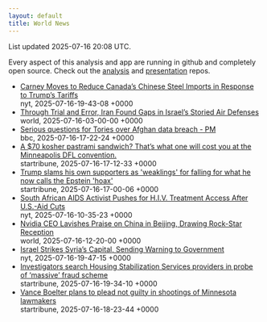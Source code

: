 ```yaml
---
layout: default
title: World News
---
```


<div markdown="0">
<div class="byline small text-muted">List updated <span class="datetime">2025-07-16 20:08 UTC</span>.</div>

<p>Every aspect of this analysis and app are running in github and completely open source. Check out the <a href="https://github.com/Castro-Media/Analysis">analysis</a> and <a href="https://github.com/Castro-Media/TopStoryReview.com">presentation</a> repos.</p>
<ul>
<li><a href='https://www.nytimes.com/2025/07/16/world/canada/carney-trump-us-canada-steel-tariffs.html'>Carney Moves to Reduce Canada&#8217;s Chinese Steel Imports in Response to Trump&#8217;s Tariffs</a><div class='byline small text-muted'>nyt, <span class="datetime">2025-07-16-19-43-08 +0000</span></div></li>
<li><a href='https://www.wsj.com/world/middle-east/iran-israel-air-defense-362826e3'>Through Trial and Error, Iran Found Gaps in Israel&#8217;s Storied Air Defenses</a><div class='byline small text-muted'>world, <span class="datetime">2025-07-16-03-00-00 +0000</span></div></li>
<li><a href='https://www.bbc.com/news/articles/c98w2e9leywo'>Serious questions for Tories over Afghan data breach - PM</a><div class='byline small text-muted'>bbc, <span class="datetime">2025-07-16-17-22-24 +0000</span></div></li>
<li><a href='https://www.startribune.com/minneapolis-dfl-convention-expensive-sandwiches/601427578'>A $70 kosher pastrami sandwich? That&#8217;s what one will cost you at the Minneapolis DFL convention.</a><div class='byline small text-muted'>startribune, <span class="datetime">2025-07-16-17-12-33 +0000</span></div></li>
<li><a href='https://www.startribune.com/trump-slams-his-own-supporters-who-are-angered-over-how-his-team-has-handled-the-epstein-case/601429311'>Trump slams his own supporters as 'weaklings' for falling for what he now calls the Epstein 'hoax'</a><div class='byline small text-muted'>startribune, <span class="datetime">2025-07-16-17-00-06 +0000</span></div></li>
<li><a href='https://www.nytimes.com/2025/07/14/health/south-africa-aids-hiv-trump-funding-cuts.html'>South African AIDS Activist Pushes for H.I.V. Treatment Access After U.S.-Aid Cuts</a><div class='byline small text-muted'>nyt, <span class="datetime">2025-07-16-10-35-23 +0000</span></div></li>
<li><a href='https://www.wsj.com/world/asia/nvidia-ceo-lavishes-praise-on-china-in-beijing-drawing-rock-star-reception-3587377f'>Nvidia CEO Lavishes Praise on China in Beijing, Drawing Rock-Star Reception</a><div class='byline small text-muted'>world, <span class="datetime">2025-07-16-12-20-00 +0000</span></div></li>
<li><a href='https://www.nytimes.com/2025/07/16/world/middleeast/israel-syria-damascus-strikes.html'>Israel Strikes Syria&#8217;s Capital, Sending Warning to Government</a><div class='byline small text-muted'>nyt, <span class="datetime">2025-07-16-19-47-15 +0000</span></div></li>
<li><a href='https://www.startribune.com/housing-stabilization-services-fraud-investigation/601370168'>Investigators search Housing Stabilization Services providers in probe of &#8216;massive&#8217; fraud scheme</a><div class='byline small text-muted'>startribune, <span class="datetime">2025-07-16-19-34-10 +0000</span></div></li>
<li><a href='https://www.startribune.com/vance-boelter-plans-to-plead-not-guilty-to-charges-in-shootings-of-minnesota-lawmakers/601428737'>Vance Boelter plans to plead not guilty in shootings of Minnesota lawmakers</a><div class='byline small text-muted'>startribune, <span class="datetime">2025-07-16-18-23-44 +0000</span></div></li>
</ul>
</div>
